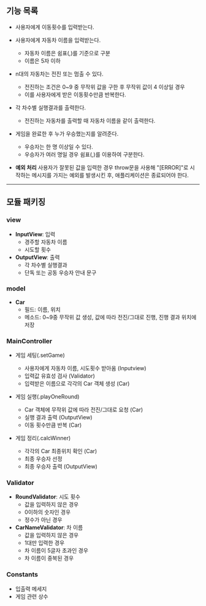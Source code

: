 ## 기능 목록

- 사용자에게 이동횟수를 입력받는다.
- 사용자에게 자동차 이름을 입력받는다.
  - 자동차 이름은 쉼표(,)를 기준으로 구분
  - 이름은 5자 이하
- n대의 자동차는 전진 또는 멈출 수 있다.

  - 전진하는 조건은 0~9 중 무작위 값을 구한 후 무작위 값이 4 이상일 경우
  - 이를 사용자에게 받은 이동횟수만큼 반복한다.

- 각 차수별 실행결과를 출력한다.
  - 전진하는 자동차를 출력할 때 자동차 이름을 같이 출력한다.
- 게임을 완료한 후 누가 우승했는지를 알려준다.
  - 우승자는 한 명 이상일 수 있다.
  - 우승자가 여러 명일 경우 쉼표(,)를 이용하여 구분한다.
- **예외 처리** 사용자가 잘못된 값을 입력한 경우 throw문을 사용해 "[ERROR]"로 시작하는 메시지를 가지는 예외를 발생시킨 후, 애플리케이션은 종료되어야 한다.

---

## 모듈 패키징

### view

- **InputView**: 입력
  - 경주할 자동차 이름
  - 시도할 횟수
- **OutputView**: 출력
  - 각 차수별 실행결과
  - 단독 또는 공동 우승자 안내 문구

### model

- **Car**
  - 필드: 이름, 위치
  - 메소드: 0~9중 무작위 값 생성, 값에 따라 전진/그대로 진행, 진행 결과 위치에 저장

### MainController

- 게임 세팅(.setGame)

  - 사용자에게 자동차 이름, 시도횟수 받아옴 (Inputview)
  - 입력값 유효성 검사 (Validator)
  - 입력받은 이름으로 각각의 Car 객체 생성 (Car)

- 게임 실행(.playOneRound)

  - Car 객체에 무작위 값에 따라 전진/그대로 요청 (Car)
  - 실행 결과 출력 (OutputView)
  - 이동 횟수만큼 반복 (Car)

- 게임 정리(.calcWinner)
  - 각각의 Car 최종위치 확인 (Car)
  - 최종 우승자 선정
  - 최종 우승자 출력 (OutputView)

### Validator

- **RoundValidator**: 시도 횟수
  - 값을 입력하지 않은 경우
  - 0이하의 숫자인 경우
  - 정수가 아닌 경우
- **CarNameValidator**: 차 이름
  - 값을 입력하지 않은 경우
  - 1대만 입력한 경우
  - 차 이름이 5글자 초과인 경우
  - 차 이름이 중복된 경우

### Constants

- 입출력 메세지
- 게임 관련 상수
